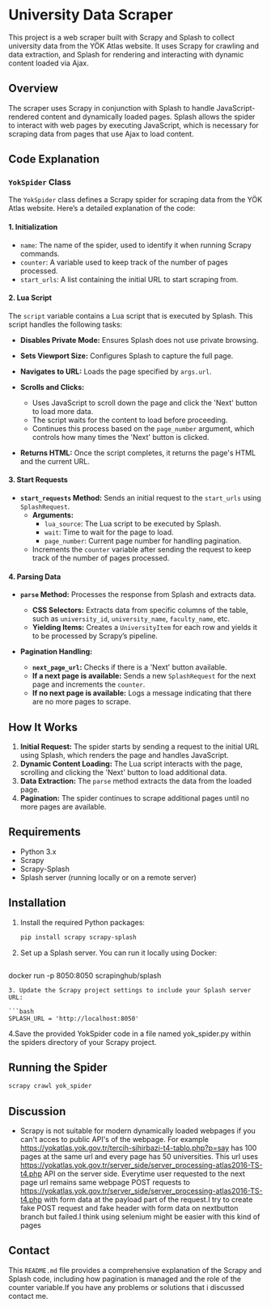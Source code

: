 # University Data Scraper

This project is a web scraper built with Scrapy and Splash to collect university data from the YÖK Atlas website. It uses Scrapy for crawling and data extraction, and Splash for rendering and interacting with dynamic content loaded via Ajax.

## Overview

The scraper uses Scrapy in conjunction with Splash to handle JavaScript-rendered content and dynamically loaded pages. Splash allows the spider to interact with web pages by executing JavaScript, which is necessary for scraping data from pages that use Ajax to load content.

## Code Explanation

### `YokSpider` Class

The `YokSpider` class defines a Scrapy spider for scraping data from the YÖK Atlas website. Here’s a detailed explanation of the code:

#### 1. **Initialization**

- `name`: The name of the spider, used to identify it when running Scrapy commands.
- `counter`: A variable used to keep track of the number of pages processed.
- `start_urls`: A list containing the initial URL to start scraping from.

#### 2. **Lua Script**

The `script` variable contains a Lua script that is executed by Splash. This script handles the following tasks:

- **Disables Private Mode:** Ensures Splash does not use private browsing.
- **Sets Viewport Size:** Configures Splash to capture the full page.
- **Navigates to URL:** Loads the page specified by `args.url`.
- **Scrolls and Clicks:**
  - Uses JavaScript to scroll down the page and click the 'Next' button to load more data.
  - The script waits for the content to load before proceeding.
  - Continues this process based on the `page_number` argument, which controls how many times the 'Next' button is clicked.

- **Returns HTML:** Once the script completes, it returns the page's HTML and the current URL.

#### 3. **Start Requests**

- **`start_requests` Method:** Sends an initial request to the `start_urls` using `SplashRequest`.
  - **Arguments:**
    - `lua_source`: The Lua script to be executed by Splash.
    - `wait`: Time to wait for the page to load.
    - `page_number`: Current page number for handling pagination.
  - Increments the `counter` variable after sending the request to keep track of the number of pages processed.

#### 4. **Parsing Data**

- **`parse` Method:** Processes the response from Splash and extracts data.
  - **CSS Selectors:** Extracts data from specific columns of the table, such as `university_id`, `university_name`, `faculty_name`, etc.
  - **Yielding Items:** Creates a `UniversityItem` for each row and yields it to be processed by Scrapy’s pipeline.

- **Pagination Handling:**
  - **`next_page_url`:** Checks if there is a 'Next' button available.
  - **If a next page is available:** Sends a new `SplashRequest` for the next page and increments the `counter`.
  - **If no next page is available:** Logs a message indicating that there are no more pages to scrape.

## How It Works

1. **Initial Request:** The spider starts by sending a request to the initial URL using Splash, which renders the page and handles JavaScript.
2. **Dynamic Content Loading:** The Lua script interacts with the page, scrolling and clicking the 'Next' button to load additional data.
3. **Data Extraction:** The `parse` method extracts the data from the loaded page.
4. **Pagination:** The spider continues to scrape additional pages until no more pages are available.

## Requirements

- Python 3.x
- Scrapy
- Scrapy-Splash
- Splash server (running locally or on a remote server)

## Installation

1. Install the required Python packages:

   ```bash
   pip install scrapy scrapy-splash
    ```
2. Set up a Splash server. You can run it locally using Docker:
   ```bash
  docker run -p 8050:8050 scrapinghub/splash
   ```
3. Update the Scrapy project settings to include your Splash server URL:

   ```bash
   SPLASH_URL = 'http://localhost:8050'
   ```
4.Save the provided YokSpider code in a file named yok_spider.py within the spiders directory of your Scrapy project.

## Running the Spider
 ```bash
scrapy crawl yok_spider
   ```
## Discussion

- Scrapy is not suitable for modern dynamically loaded webpages if you can't acces to public API's of the webpage. For example https://yokatlas.yok.gov.tr/tercih-sihirbazi-t4-tablo.php?p=say has 100 pages at the same url and every page
has 50 universities. This url uses https://yokatlas.yok.gov.tr/server_side/server_processing-atlas2016-TS-t4.php API on the server side. Everytime user requested to the next page url remains same webpage POST requests to https://yokatlas.yok.gov.tr/server_side/server_processing-atlas2016-TS-t4.php
with form data at the payload part of the request.I try to create fake POST request and fake header  with form data on nextbutton branch but failed.I think using selenium might be easier with this kind of pages

## Contact

This `README.md` file provides a comprehensive explanation of the Scrapy and Splash code, including how pagination is managed and the role of the counter variable.If you have any problems or solutions that i discussed contact me.





